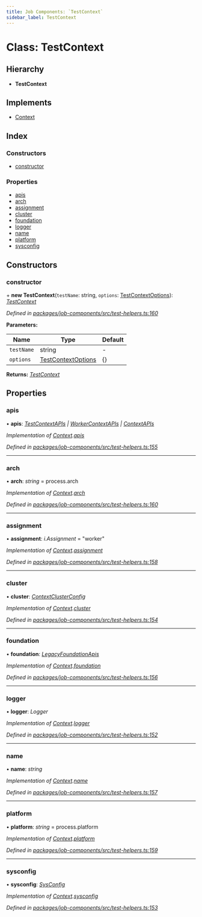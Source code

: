 ```yaml
---
title: Job Components: `TestContext`
sidebar_label: TestContext
---
```


# Class: TestContext

## Hierarchy

* **TestContext**

## Implements

* [Context](../interfaces/context.md)

## Index

### Constructors

* [constructor](testcontext.md#constructor)

### Properties

* [apis](testcontext.md#apis)
* [arch](testcontext.md#arch)
* [assignment](testcontext.md#assignment)
* [cluster](testcontext.md#cluster)
* [foundation](testcontext.md#foundation)
* [logger](testcontext.md#logger)
* [name](testcontext.md#name)
* [platform](testcontext.md#platform)
* [sysconfig](testcontext.md#sysconfig)

## Constructors

###  constructor

\+ **new TestContext**(`testName`: string, `options`: [TestContextOptions](../interfaces/testcontextoptions.md)): *[TestContext](testcontext.md)*

*Defined in [packages/job-components/src/test-helpers.ts:160](https://github.com/terascope/teraslice/blob/f95bb5556/packages/job-components/src/test-helpers.ts#L160)*

**Parameters:**

Name | Type | Default |
------ | ------ | ------ |
`testName` | string | - |
`options` | [TestContextOptions](../interfaces/testcontextoptions.md) |  {} |

**Returns:** *[TestContext](testcontext.md)*

## Properties

###  apis

• **apis**: *[TestContextAPIs](../interfaces/testcontextapis.md) | [WorkerContextAPIs](../interfaces/workercontextapis.md) | [ContextAPIs](../interfaces/contextapis.md)*

*Implementation of [Context](../interfaces/context.md).[apis](../interfaces/context.md#apis)*

*Defined in [packages/job-components/src/test-helpers.ts:155](https://github.com/terascope/teraslice/blob/f95bb5556/packages/job-components/src/test-helpers.ts#L155)*

___

###  arch

• **arch**: *string* =  process.arch

*Implementation of [Context](../interfaces/context.md).[arch](../interfaces/context.md#arch)*

*Defined in [packages/job-components/src/test-helpers.ts:160](https://github.com/terascope/teraslice/blob/f95bb5556/packages/job-components/src/test-helpers.ts#L160)*

___

###  assignment

• **assignment**: *i.Assignment* = "worker"

*Implementation of [Context](../interfaces/context.md).[assignment](../interfaces/context.md#assignment)*

*Defined in [packages/job-components/src/test-helpers.ts:158](https://github.com/terascope/teraslice/blob/f95bb5556/packages/job-components/src/test-helpers.ts#L158)*

___

###  cluster

• **cluster**: *[ContextClusterConfig](../interfaces/contextclusterconfig.md)*

*Implementation of [Context](../interfaces/context.md).[cluster](../interfaces/context.md#cluster)*

*Defined in [packages/job-components/src/test-helpers.ts:154](https://github.com/terascope/teraslice/blob/f95bb5556/packages/job-components/src/test-helpers.ts#L154)*

___

###  foundation

• **foundation**: *[LegacyFoundationApis](../interfaces/legacyfoundationapis.md)*

*Implementation of [Context](../interfaces/context.md).[foundation](../interfaces/context.md#foundation)*

*Defined in [packages/job-components/src/test-helpers.ts:156](https://github.com/terascope/teraslice/blob/f95bb5556/packages/job-components/src/test-helpers.ts#L156)*

___

###  logger

• **logger**: *Logger*

*Implementation of [Context](../interfaces/context.md).[logger](../interfaces/context.md#logger)*

*Defined in [packages/job-components/src/test-helpers.ts:152](https://github.com/terascope/teraslice/blob/f95bb5556/packages/job-components/src/test-helpers.ts#L152)*

___

###  name

• **name**: *string*

*Implementation of [Context](../interfaces/context.md).[name](../interfaces/context.md#name)*

*Defined in [packages/job-components/src/test-helpers.ts:157](https://github.com/terascope/teraslice/blob/f95bb5556/packages/job-components/src/test-helpers.ts#L157)*

___

###  platform

• **platform**: *string* =  process.platform

*Implementation of [Context](../interfaces/context.md).[platform](../interfaces/context.md#platform)*

*Defined in [packages/job-components/src/test-helpers.ts:159](https://github.com/terascope/teraslice/blob/f95bb5556/packages/job-components/src/test-helpers.ts#L159)*

___

###  sysconfig

• **sysconfig**: *[SysConfig](../interfaces/sysconfig.md)*

*Implementation of [Context](../interfaces/context.md).[sysconfig](../interfaces/context.md#sysconfig)*

*Defined in [packages/job-components/src/test-helpers.ts:153](https://github.com/terascope/teraslice/blob/f95bb5556/packages/job-components/src/test-helpers.ts#L153)*
